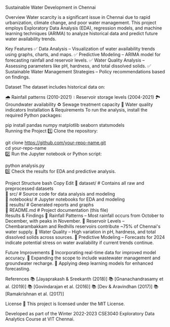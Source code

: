 Sustainable Water Development in Chennai


Overview
Water scarcity is a significant issue in Chennai due to rapid urbanization, climate change, and poor water management. This project employs Exploratory Data Analysis (EDA), regression models, and machine learning techniques (ARIMA) to analyze historical data and predict future water availability trends.

Key Features
✅ Data Analysis – Visualization of water availability trends using graphs, charts, and maps.
✅ Predictive Modeling – ARIMA model for forecasting rainfall and reservoir levels.
✅ Water Quality Analysis – Assessing parameters like pH, hardness, and total dissolved solids.
✅ Sustainable Water Management Strategies – Policy recommendations based on findings.

Dataset
The dataset includes historical data on:

🌧️ Rainfall patterns (2010-2021)
💧 Reservoir storage levels (2004-2021)
🏞️ Groundwater availability
♻️ Sewage treatment capacity
🧪 Water quality indicators
Installation & Requirements
To run the analysis, install the required Python packages:


pip install pandas numpy matplotlib seaborn statsmodels  
Running the Project
1️⃣ Clone the repository:


git clone https://github.com/your-repo-name.git  
cd your-repo-name  
2️⃣ Run the Jupyter notebook or Python script:


python analysis.py  
3️⃣ Check the results for EDA and predictive analysis.

Project Structure
bash
Copy
Edit
📂 dataset/               # Contains all raw and preprocessed datasets  
📂 src/                   # Source code for data analysis and modeling  
📂 notebooks/             # Jupyter notebooks for EDA and modeling  
📂 results/               # Generated reports and graphs  
📜 README.md              # Project documentation (this file)  
Results & Findings
📌 Rainfall Patterns – Most rainfall occurs from October to December, with peaks in November.
📌 Reservoir Levels – Chembarambakkam and Redhills reservoirs contribute ~75% of Chennai's water supply.
📌 Water Quality – High variation in pH, hardness, and total dissolved solids across sources.
📌 Predictive Modeling – Forecasts for 2024 indicate potential stress on water availability if current trends continue.

Future Improvements
🚀 Incorporating real-time data for improved model accuracy.
🚀 Expanding the scope to include wastewater management and groundwater recharge.
🚀 Applying deep learning models for enhanced forecasting.

References
📚 [Jayaprakash & Sreekanth (2018)]
📚 [Gnanachandrasamy et al. (2019)]
📚 [Govindarajan et al. (2016)]
📚 [Dev & Aravindhan (2017)]
📚 [Ramakrishnan et al. (2017)]

License
📜 This project is licensed under the MIT License.

Developed as part of the Winter 2022-2023 CSE3040 Exploratory Data Analytics Course at VIT Chennai.
